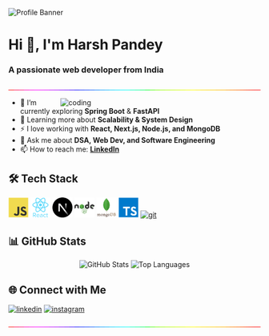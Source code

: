 ![Profile Banner](https://user-images.githubusercontent.com/42115530/92640221-9728ca00-f2fa-11ea-8994-c72b26e937de.gif)

# Hi 👋, I'm Harsh Pandey
### A passionate web developer from India

<p align="center">
  <img src="./rainbow-superthin.gif">
</p>

<img align="right" alt="coding" width="400px" src="https://media0.giphy.com/media/Ws6T5PN7wHv3cY8xy8/giphy.gif?cid=ecf05e47bgvce3i9v3uedxxdycdvxc7029kxirdjv3tk4mx7&rid=giphy.gif&ct=g">

- 🔭 I’m currently exploring **Spring Boot** & **FastAPI**
- 🌱 Learning more about **Scalability & System Design**
- ⚡ I love working with **React, Next.js, Node.js, and MongoDB**
- 💬 Ask me about **DSA, Web Dev, and Software Engineering**
- 📫 How to reach me: **[LinkedIn](https://linkedin.com/in/harsh-pandey-501903223)**

## 🛠️ Tech Stack

<p align="left">
  <a href="https://www.javascript.com/" target="_blank"> <img src="https://raw.githubusercontent.com/devicons/devicon/master/icons/javascript/javascript-original.svg" alt="javascript" width="40" height="40"/></a>
  <a href="https://reactjs.org/" target="_blank"> <img src="https://raw.githubusercontent.com/devicons/devicon/master/icons/react/react-original-wordmark.svg" alt="react" width="40" height="40"/></a>
  <a href="https://nextjs.org/" target="_blank"> <img src="https://raw.githubusercontent.com/devicons/devicon/master/icons/nextjs/nextjs-original.svg" alt="nextjs" width="40" height="40"/></a>
  <a href="https://nodejs.org/" target="_blank"> <img src="https://raw.githubusercontent.com/devicons/devicon/master/icons/nodejs/nodejs-original-wordmark.svg" alt="nodejs" width="40" height="40"/></a>
  <a href="https://www.mongodb.com/" target="_blank"> <img src="https://raw.githubusercontent.com/devicons/devicon/master/icons/mongodb/mongodb-original-wordmark.svg" alt="mongodb" width="40" height="40"/></a>
  <a href="https://www.typescriptlang.org/" target="_blank"> <img src="https://raw.githubusercontent.com/devicons/devicon/master/icons/typescript/typescript-original.svg" alt="typescript" width="40" height="40"/></a>
  <a href="https://git-scm.com/" target="_blank"> <img src="https://www.vectorlogo.zone/logos/git-scm/git-scm-icon.svg" alt="git" width="40" height="40"/></a>
</p>

## 📊 GitHub Stats
<div align="center">
  <img src="https://github-readme-stats.vercel.app/api?username=whiteknight16&show_icons=true&theme=dracula&hide_border=false" height="150" alt="GitHub Stats" />
  <img src="https://github-readme-stats.vercel.app/api/top-langs?username=whiteknight16&layout=compact&langs_count=6&theme=dracula&hide_border=false" height="150" alt="Top Languages" />
</div>

## 🌐 Connect with Me
<p>
  <a href="https://linkedin.com/in/harsh-pandey-501903223" target="_blank"> <img src="https://raw.githubusercontent.com/rahuldkjain/github-profile-readme-generator/master/src/images/icons/Social/linked-in-alt.svg" alt="linkedin" height="30" width="40"/></a>
  <a href="https://instagram.com/whiteknight__16" target="_blank"> <img src="https://raw.githubusercontent.com/rahuldkjain/github-profile-readme-generator/master/src/images/icons/Social/instagram.svg" alt="instagram" height="30" width="40"/></a>
</p>

<p align="center">
  <img src="./rainbow-superthin.gif">
</p>
